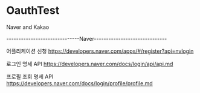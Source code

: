 # OauthTest
Naver and Kakao

------------------------------Naver------------------------------

어플리케이션 신청
https://developers.naver.com/apps/#/register?api=nvlogin

로그인 명세 API
https://developers.naver.com/docs/login/api/api.md

프로필 조회 명세 API
https://developers.naver.com/docs/login/profile/profile.md

